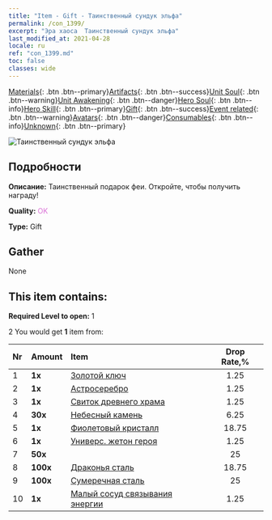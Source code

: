```yaml
---
title: "Item - Gift - Таинственный сундук эльфа"
permalink: /con_1399/
excerpt: "Эра хаоса  Таинственный сундук эльфа"
last_modified_at: 2021-04-28
locale: ru
ref: "con_1399.md"
toc: false
classes: wide
---
```

 [Materials](/ItemsRU/){: .btn .btn--primary}[Artifacts](/ItemsRU/Artifacts/){: .btn .btn--success}[Unit Soul](/ItemsRU/UnitSoul/){: .btn .btn--warning}[Unit Awakening](/ItemsRU/UnitAwakening/){: .btn .btn--danger}[Hero Soul](/ItemsRU/HeroSoul/){: .btn .btn--info}[Hero Skill](/ItemsRU/HeroSkill/){: .btn .btn--primary}[Gift](/ItemsRU/Gift/){: .btn .btn--success}[Event related](/ItemsRU/Events/){: .btn .btn--warning}[Avatars](/ItemsRU/Avatars/){: .btn .btn--danger}[Consumables](/ItemsRU/Consumables/){: .btn .btn--info}[Unknown](/ItemsRU/Unknown/){: .btn .btn--primary}

 ![Таинственный сундук эльфа](/images/t/i_907013.png)

## Подробности
 **Описание:** Таинственный подарок феи. Откройте, чтобы получить награду!

 **Quality:** <span style="color: #DA70D6">OK</span>

 **Type:** Gift

## Gather

  None

## This item contains:

 **Required Level to open:** 1

 2 You would get **1** item  from:

  | Nr | Amount |     Item    | Drop Rate,% |
  |:---|:-------|:------------|:---------:|
  | 1 |  **1x** | [Золотой ключ](/ItemsRU/con_783/) | 1.25 | 
  | 2 |  **1x** | [Астросеребро](/ItemsRU/con_969/) | 1.25 | 
  | 3 |  **1x** | [Свиток древнего храма](/ItemsRU/con_697/) | 1.25 | 
  | 4 |  **30x** | [Небесный камень](/ItemsRU/art_188/) | 6.25 | 
  | 5 |  **1x** | [Фиолетовый кристалл](/ItemsRU/con_720/) | 18.75 | 
  | 6 |  **1x** | [Универс. жетон героя](/ItemsRU/her_358/) | 1.25 | 
  | 7 |  **50x** | <i class="fas fa-gem"/> | 25 | 
  | 8 |  **100x** | [Драконья сталь](/ItemsRU/con_880/) | 18.75 | 
  | 9 |  **100x** | [Сумеречная сталь](/ItemsRU/con_881/) | 25 | 
  | 10 |  **1x** | [Малый сосуд связывания энергии](/ItemsRU/con_724/) | 1.25 | 
